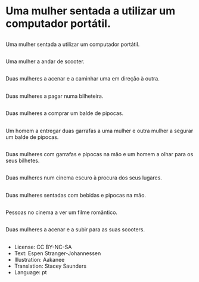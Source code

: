 # Uma mulher sentada a utilizar um computador portátil.

##
Uma mulher sentada a utilizar um computador portátil.

##
Uma mulher a andar de scooter.

##
Duas mulheres a acenar e a caminhar uma em direção à outra.

##
Duas mulheres a pagar numa bilheteira.

##
Duas mulheres a comprar um balde de pipocas.

##
Um homem a entregar duas garrafas a uma mulher e outra mulher a segurar um balde de pipocas.

##
Duas mulheres com garrafas e pipocas na mão e um homem a olhar para os seus bilhetes.

##
Duas mulheres num cinema escuro à procura dos seus lugares.

##
Duas mulheres sentadas com bebidas e pipocas na mão.

##
Pessoas no cinema a ver um filme romântico.

##
Duas mulheres a acenar e a subir para as suas scooters.

##
* License: CC BY-NC-SA
* Text: Espen Stranger-Johannessen
* Illustration: Aakanee
* Translation: Stacey Saunders
* Language: pt
